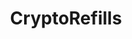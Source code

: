 ---
title: CryptoRefills
description: Buy gift cards, mobile top-ups and prepaid vouchers with Bitcoin.
homepage: https://www.cryptorefills.com/
altFor: ['bitpay-wallet', 'gamesplanet', 'kinguin', 'microsoft', 'playasia', 'webhallen', 'egifter', 'gyft']
---